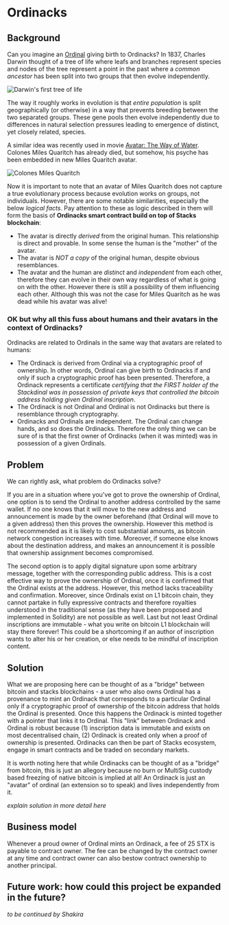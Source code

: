 # Ordinacks

## Background

Can you imagine an [Ordinal](https://github.com/casey/ord) giving birth to Ordinacks? In 1837, Charles Darwin thought of a tree of life where leafs and branches represent species and nodes of the tree represent a point in the past where a _common ancestor_ has been split into two groups that then evolve independently.  

![Darwin's first tree of life](https://i.guim.co.uk/img/static/sys-images/Guardian/Pix/pictures/2008/04/17/DarwinSketch.article.jpg?width=620&quality=45&dpr=2&s=none)

The way it roughly works in evolution is that _entire population_ is split geographically (or otherwise) in a way that prevents breeding between the two separated groups. These gene pools then evolve independently due to differences in natural selection pressures leading to emergence of distinct, yet closely related, species.

A similar idea was recently used in movie [Avatar: The Way of Water](https://en.wikipedia.org/wiki/Avatar:_The_Way_of_Water). Colones Miles Quaritch has already died, but somehow, his psyche has been embedded in new Miles Quaritch avatar.

![Colones Miles Quaritch](https://static1.cbrimages.com/wordpress/wp-content/uploads/2022/12/why-avatar-2-s-quaritch-is-more-dangerous-than-the-original.jpg)

Now it is important to note that an avatar of Miles Quaritch does not capture a true evolutionary process because evolution works on groups, not individuals. However, there are some notable similarities, especially the below _logical facts_. Pay attention to these as logic described in them will form the basis of __Ordinacks smart contract build on top of Stacks blockchain__:

- The avatar is directly _derived_ from the original human. This relationship is direct and provable. In some sense the human is the "mother" of the avatar.
- The avatar is _NOT a copy_ of the original human, despite obvious resemblances.
- The avatar and the human are _distinct_ and _independent_ from each other, therefore they can evolve in their own way regardless of what is going on with the other. However there is still a possibility of them influencing each other. Although this was not the case for Miles Quaritch as he was dead while his avatar was alive!

### OK but why all this fuss about humans and their avatars in the context of Ordinacks?

Ordinacks are related to Ordinals in the same way that avatars are related to humans:

- The Ordinack is derived from Ordinal via a cryptographic proof of ownership. In other words, Ordinal can give birth to Ordinacks if and only if such a cryptographic proof has been presented. Therefore, a Ordinack represents a certificate _certifying that the FIRST holder of the Stackdinal was in possession of private keys that controlled the bitcoin address holding given Ordinal inscription_.
- The Ordinack is not Ordinal and Ordinal is not Ordinacks but there is resemblance through cryptography.
- Ordinacks and Ordinals are independent. The Ordinal can change hands, and so does the Ordinacks. Therefore the only thing we can be sure of is that the first owner of Ordinacks (when it was minted) was in possession of a given Ordinals.

## Problem

We can rightly ask, what problem do Ordinacks solve?

If you are in a situation where you've got to prove the ownership of Ordinal, one option is to send the Ordinal to another address controlled by the same wallet. If no one knows that it will move to the new address and announcement is made by the owner beforehand (that Ordinal will move to a given address) then this proves the ownership. However this method is not recommended as it is likely to cost substantial amounts, as bitcoin network congestion increases with time. Moreover, if someone else knows about the destination address, and makes an announcement it is possible that ownership assignment becomes compromised.    

The second option is to apply digital signature upon some arbitrary message, together with the corresponding public address. This is a cost effective way to prove the ownership of Ordinal, once it is confirmed that the Ordinal exists at the address. However, this method lacks traceability and confirmation. Moreover, since Ordinals exist on L1 bitcoin chain, they cannot partake in fully expressive contracts and therefore royalties understood in the traditional sense (as they have been proposed and implemented in Solidity) are not possible as well. Last but not least Ordinal inscriptions are immutable - what you write on bitcoin L1 blockchain will stay there forever! This could be a shortcoming if an author of inscription wants to alter his or her creation, or else needs to be mindful of inscription content.

## Solution

What we are proposing here can be thought of as a "bridge" between bitcoin and stacks blockchains - a user who also owns Ordinal has a provenance to mint an Ordinack that corresponds to a particular Ordinal only if a cryptographic proof of ownership of the bitcoin address that holds the Ordinal is presented. Once this happens the Ordinack is minted together with a pointer that links it to Ordinal. This "link" between Ordinack and Ordinal is robust because (1) inscription data is immutable and exists on most decentralised chain, (2) Ordinack is created only when a proof of ownership is presented. Ordinacks can then be part of Stacks ecosystem, engage in smart contracts and be traded on secondary markets.

 It is worth noting here that while Ordinacks can be thought of as a "bridge" from bitcoin, this is just an allegory because no burn or MultiSig custody based freezing of native bitcoin is implied at all! An Ordinack is just an "avatar" of ordinal (an extension so to speak) and lives independently from it.   

_explain solution in more detail here_

## Business model

Whenever a proud owner of Ordinal mints an Ordinack, a fee of 25 STX is payable to contract owner. The fee can be changed by the contract owner at any time and contract owner can also bestow contract ownership to another principal.  

## Future work: how could this project be expanded in the future?

 _to be continued by Shakira_
